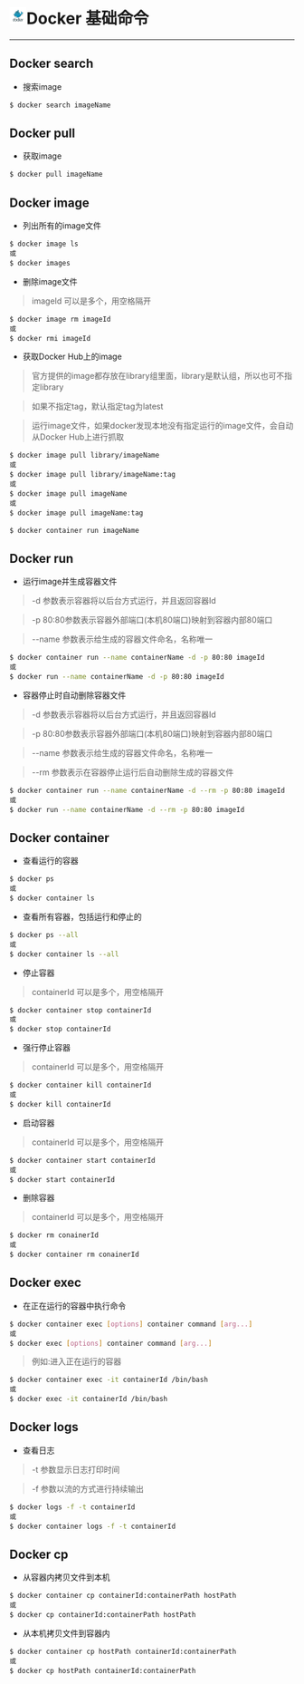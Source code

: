 # <img src="../images/icon/docker.jpeg" width="30" height="30" />Docker 基础命令

---

## Docker search

* 搜索image

``` bash
$ docker search imageName
```

## Docker pull

* 获取image

``` bash
$ docker pull imageName
```

## Docker image

* 列出所有的image文件

``` bash
$ docker image ls
或
$ docker images
```

* 删除image文件

>imageId 可以是多个，用空格隔开

``` bash
$ docker image rm imageId
或
$ docker rmi imageId
```

* 获取Docker Hub上的image

>官方提供的image都存放在library组里面，library是默认组，所以也可不指定library

>如果不指定tag，默认指定tag为latest

>运行image文件，如果docker发现本地没有指定运行的image文件，会自动从Docker Hub上进行抓取

``` bash
$ docker image pull library/imageName
或
$ docker image pull library/imageName:tag
或
$ docker image pull imageName
或
$ docker image pull imageName:tag
```

``` bash
$ docker container run imageName
```

## Docker run

* 运行image并生成容器文件

>-d 参数表示容器将以后台方式运行，并且返回容器Id

>-p 80:80参数表示容器外部端口(本机80端口)映射到容器内部80端口

>--name 参数表示给生成的容器文件命名，名称唯一

``` bash
$ docker container run --name containerName -d -p 80:80 imageId
或
$ docker run --name containerName -d -p 80:80 imageId
```

* 容器停止时自动删除容器文件

>-d 参数表示容器将以后台方式运行，并且返回容器Id

>-p 80:80参数表示容器外部端口(本机80端口)映射到容器内部80端口

>--name 参数表示给生成的容器文件命名，名称唯一

>--rm 参数表示在容器停止运行后自动删除生成的容器文件

``` bash
$ docker container run --name containerName -d --rm -p 80:80 imageId
或
$ docker run --name containerName -d --rm -p 80:80 imageId
```

## Docker container

* 查看运行的容器

``` bash
$ docker ps
或
$ docker container ls
```

* 查看所有容器，包括运行和停止的

``` bash
$ docker ps --all
或
$ docker container ls --all
```

* 停止容器

>containerId 可以是多个，用空格隔开

``` bash
$ docker container stop containerId
或
$ docker stop containerId
```

* 强行停止容器

>containerId 可以是多个，用空格隔开

``` bash
$ docker container kill containerId
或
$ docker kill containerId
```

* 启动容器

>containerId 可以是多个，用空格隔开

``` bash
$ docker container start containerId
或
$ docker start containerId
```

* 删除容器

>containerId 可以是多个，用空格隔开

``` bash
$ docker rm conainerId
或
$ docker container rm conainerId
```

## Docker exec

* 在正在运行的容器中执行命令

``` bash
$ docker container exec [options] container command [arg...]
或
$ docker exec [options] container command [arg...]
```

>例如:进入正在运行的容器

``` bash
$ docker container exec -it containerId /bin/bash
或
$ docker exec -it containerId /bin/bash
```

## Docker logs

* 查看日志

>-t 参数显示日志打印时间

>-f 参数以流的方式进行持续输出

``` bash
$ docker logs -f -t containerId
或
$ docker container logs -f -t containerId
```

## Docker cp

* 从容器内拷贝文件到本机

``` bash
$ docker container cp containerId:containerPath hostPath
或
$ docker cp containerId:containerPath hostPath
```

* 从本机拷贝文件到容器内

``` bash
$ docker container cp hostPath containerId:containerPath
或
$ docker cp hostPath containerId:containerPath
```
